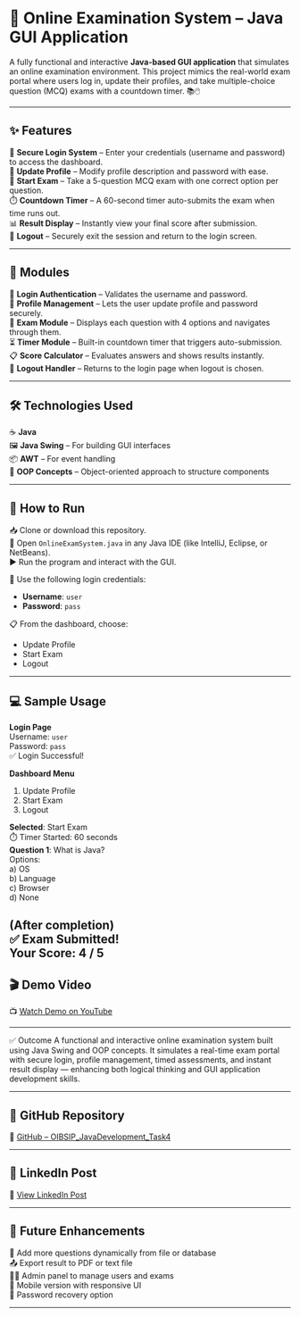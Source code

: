 # 📝 Online Examination System – Java GUI Application

A fully functional and interactive **Java-based GUI application** that simulates an online examination environment. This project mimics the real-world exam portal where users log in, update their profiles, and take multiple-choice question (MCQ) exams with a countdown timer. 📚🖱️

---

## ✨ Features

🔐 **Secure Login System** – Enter your credentials (username and password) to access the dashboard.  
👤 **Update Profile** – Modify profile description and password with ease.  
🧪 **Start Exam** – Take a 5-question MCQ exam with one correct option per question.  
⏱️ **Countdown Timer** – A 60-second timer auto-submits the exam when time runs out.  
📊 **Result Display** – Instantly view your final score after submission.  
🚪 **Logout** – Securely exit the session and return to the login screen.

---

## 🧩 Modules

🔐 **Login Authentication** – Validates the username and password.  
📝 **Profile Management** – Lets the user update profile and password securely.  
🧠 **Exam Module** – Displays each question with 4 options and navigates through them.  
⏳ **Timer Module** – Built-in countdown timer that triggers auto-submission.  
📋 **Score Calculator** – Evaluates answers and shows results instantly.  
🚪 **Logout Handler** – Returns to the login page when logout is chosen.

---

## 🛠️ Technologies Used

☕ **Java**  
🖼️ **Java Swing** – For building GUI interfaces  
📦 **AWT** – For event handling  
🧠 **OOP Concepts** – Object-oriented approach to structure components

---

## 🚀 How to Run

📥 Clone or download this repository.  
🧾 Open `OnlineExamSystem.java` in any Java IDE (like IntelliJ, Eclipse, or NetBeans).  
▶️ Run the program and interact with the GUI.

🔐 Use the following login credentials:  
- **Username**: `user`  
- **Password**: `pass`

📋 From the dashboard, choose:  
- Update Profile  
- Start Exam  
- Logout

---

## 💻 Sample Usage

**Login Page**  
Username: `user`  
Password: `pass`  
✅ Login Successful!

**Dashboard Menu**  
1. Update Profile  
2. Start Exam  
3. Logout  

**Selected**: Start Exam  
⏱️ Timer Started: 60 seconds  
**Question 1**: What is Java?  
Options:  
a) OS  
b) Language  
c) Browser  
d) None  

(After completion)  
✅ **Exam Submitted!**  
**Your Score**: 4 / 5
---
## 🎬 Demo Video
📺 [Watch Demo on YouTube](https://youtu.be/32eR3x3Ab_8)

---
✅ Outcome
A functional and interactive online examination system built using Java Swing and OOP concepts. It simulates a real-time exam portal with secure login, profile management, timed assessments, and instant result display — enhancing both logical thinking and GUI application development skills.

---

## 🔗 GitHub Repository
📂 [GitHub – OIBSIP_JavaDevelopment_Task4](https://github.com/Jabinashajahan/OIBSIP_JavaDevelopment_Task4.git)

---
## 💼 LinkedIn Post
🔗 [View LinkedIn Post](https://www.linkedin.com/posts/jabinashajahan_oibsip-task4-onlineexaminationsystem-activity-7332465508446887937-mr24?utm_source=share&utm_medium=member_desktop&rcm=ACoAADwlJWQBrrVRyb-KEVvIFvk6qd9bXG6DgAY)

---

## 🌱 Future Enhancements

🧾 Add more questions dynamically from file or database  
📤 Export result to PDF or text file  
👨‍🏫 Admin panel to manage users and exams  
📱 Mobile version with responsive UI  
🔐 Password recovery option

---
